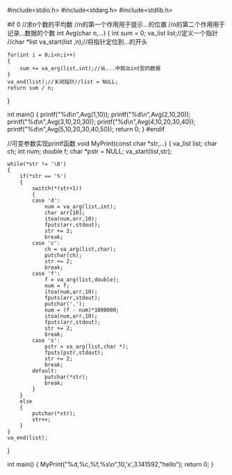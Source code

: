 #include<stdio.h>
#include<stdarg.h>
#include<stdlib.h>

#if 0
//求n个数的平均数
//n的第一个作用用于提示...的位置
//n的第二个作用用于记录...数据的个数
int Avg(char n,...)
{
	int sum = 0;
	va_list list;//定义一个指针 //char *list
	va_start(list ,n);//将指针定位到...的开头

	for(int i = 0;i<n;i++)
	{
		sum += va_arg(list,int);//从...中取出int型的数据
	}
	va_end(list);//关闭指针//list = NULL;
	return sum / n;
}

int main()
{
	printf("%d\n",Avg(1,10));
	printf("%d\n",Avg(2,10,20));
	printf("%d\n",Avg(3,10,20,30));
	printf("%d\n",Avg(4,10,20,30,40));
	printf("%d\n",Avg(5,10,20,30,40,50));
	return 0;
}
#endif

//可变参数实现printf函数
void MyPrint(const char *str,...)
{
	va_list list;
	char ch;
	int num;
	double f;
	char *pstr = NULL;
	va_start(list,str);

	while(*str != '\0')
	{
		if(*str == '%')
		{
			switch(*(str+1))
			{
			case 'd':
				num = va_arg(list,int);
				char arr[10];
				itoa(num,arr,10);
				fputs(arr,stdout);
				str += 2;
				break;
			case 'c':
				ch = va_arg(list,char);
				putchar(ch);
				str += 2;
				break;
			case 'f':
				f = va_arg(list,double);
				num = f;
				itoa(num,arr,10);
				fputs(arr,stdout);
				putchar('.');
				num = (f - num)*1000000;
				itoa(num,arr,10);
				fputs(arr,stdout);
				str += 2;
				break;
			case 's':
				pstr = va_arg(list,char *);
				fputs(pstr,stdout);
				str += 2;
				break;
			default:
				putchar(*str);
				break;
			}
		}
		else
		{
			putchar(*str);
			str++;
		}	
	}
	va_end(list);
}

int main()
{
	MyPrint("%d,%c,%f,%s\n",10,'x',3.141592,"hello");
	return 0;
}
